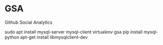 # GSA
Github Social Analytics

sudo apt install mysql-server mysql-client
virtualenv gsa
pip install mysql-python
apt-get install libmysqlclient-dev

